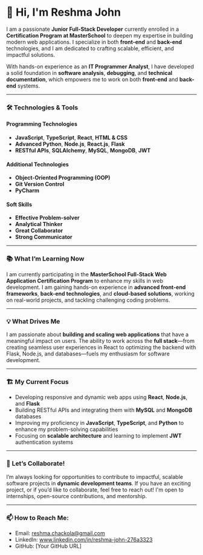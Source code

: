 # 👋 Hi, I'm Reshma John

I am a passionate **Junior Full-Stack Developer** currently enrolled in a **Certification Program at MasterSchool** to deepen my expertise in building modern web applications. I specialize in both **front-end** and **back-end** technologies, and I am dedicated to crafting scalable, efficient, and impactful solutions.

With hands-on experience as an **IT Programmer Analyst**, I have developed a solid foundation in **software analysis**, **debugging**, and **technical documentation**, which empowers me to work on both **front-end** and **back-end** systems.

---

### 🛠 **Technologies & Tools**

#### **Programming Technologies**
- **JavaScript**, **TypeScript**, **React**, **HTML & CSS**
- **Advanced Python**, **Node.js**, **React.js**, **Flask**
- **RESTful APIs**, **SQLAlchemy**, **MySQL**, **MongoDB**, **JWT**

#### **Additional Technologies**
- **Object-Oriented Programming (OOP)**
- **Git Version Control**
- **PyCharm**

#### **Soft Skills**
- **Effective Problem-solver**
- **Analytical Thinker**
- **Great Collaborator**
- **Strong Communicator**

---

### 📚 **What I’m Learning Now**
I am currently participating in the **MasterSchool Full-Stack Web Application Certification Program** to enhance my skills in web development. I am gaining hands-on experience in **advanced front-end frameworks**, **back-end technologies**, and **cloud-based solutions**, working on real-world projects, and tackling challenging coding problems.

---

### 💡 **What Drives Me**
I am passionate about **building and scaling web applications** that have a meaningful impact on users. The ability to work across the **full stack**—from creating seamless user experiences in React to optimizing the backend with Flask, Node.js, and databases—fuels my enthusiasm for software development.

---

### 🏗 **My Current Focus**
- Developing responsive and dynamic web apps using **React**, **Node.js**, and **Flask**
- Building RESTful APIs and integrating them with **MySQL** and **MongoDB** databases
- Improving my proficiency in **JavaScript**, **TypeScript**, and **Python** to enhance my problem-solving capabilities
- Focusing on **scalable architecture** and learning to implement **JWT** authentication systems

---

### 🚀 **Let’s Collaborate!**
I’m always looking for opportunities to contribute to impactful, scalable software projects in **dynamic development teams**. If you have an exciting project, or if you’d like to collaborate, feel free to reach out! I'm open to internships, open-source contributions, and mentorship.

---

### 📫 **How to Reach Me:**
- Email: reshma.chackola@gmail.com
- LinkedIn: www.linkedin.com/in/reshma-john-276a3323
- GitHub: [Your GitHub URL]
